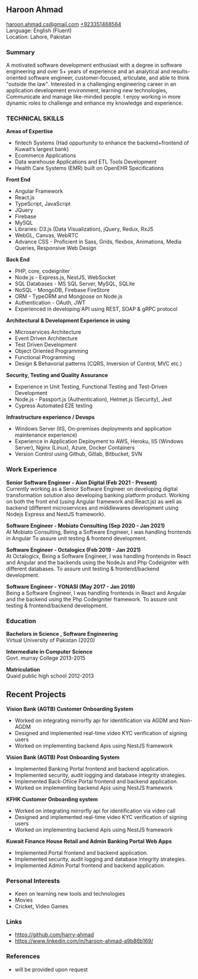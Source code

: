 ## **Haroon Ahmad**

<haroon.ahmad.cs@gmail.com> [+923351468564](https://wa.me/923351468564)  
Language: English (Fluent)  
Location: Lahore, Pakistan


### **Summary**  
A motivated software development enthusiast with a degree in software engineering and over 5+ years of experience 
and an analytical and results-oriented software engineer, customer-focused, articulate, and able to think "outside the law". Interested in a challenging engineering career in an application development environment, learning new technologies, 
Communicate and manage like-minded people. I enjoy working in more dynamic roles to challenge and enhance my knowledge and experience.

### **TECHNICAL SKILLS**

**Areas of Expertise**

- fintech Systems (Had oppurtunity to enhance the backend+frontend of Kuwait’s largest bank)
- Ecommerce Applications
- Data warehouse Applications and ETL Tools Development
- Health Care Systems (EMR) built on OpenEHR Specifications


**Front End**

- Angular Framework
- React.js
- TypeScript, JavaScript
- JQuery
- Firebase
- MySQL
- Libraries: D3.js (Data Visualization), jQuery, Redux, RxJS
- WebGL, Canvas, WebRTC
- Advance CSS - Proficient in Sass, Grids, flexbox, Animations, Media Queries, Responsive Web Design

**Back End**

- PHP, core, codeigniter
- Node.js - Express.js, NestJS, WebSocket
- SQL Databases - MS SQL Server, MySQL, SQLite
- NoSQL - MongoDB, Firebase FireStore
- ORM - TypeORM and Mongoose on Node.js
- Authentication - OAuth, JWT
- Experienced in developing API using REST, SOAP & gRPC protocol

**Architectural & Development Experience in using**

- Microservices Architecture
- Event Driven Architecture
- Test Driven Development
- Object Oriented Programming
- Functional Programming
- Design & Behavorial patterns (CQRS, Inversion of Control, MVC etc.)

**Security, Testing and Quality Assurance**

- Experience in Unit Testing, Functional Testing and Test-Driven Development
- Node.js - Passport.js (Authentication), Helmet.js (Security), Jest
- Cypress Automated E2E testing

**Infrastructure experience / Devops**

- Windows Server (IIS, On-premises deployments and application maintenance experience)
- Experience in Application Deployment to AWS, Heroku, IIS (Windows Server), Nginx (Linux), Azure, Docker Containers
- Version Control using Github, Gitlab, Bitbucket, SVN


### **Work Experience**

**Senior Software Engineer - Aion Digital (Feb 2021 - Present)**  
Currently working as a Senior Software Engineer on developing digital transformation solution also developing banking platform product. Working on both the front end (using Angular framework and React.js) as well as backend (different microservices and middlewares development using Nodejs Express and NestJS framework).

**Software Engineer - Mobiato Consulting (Sep 2020 - Jan 2021)**  
At Mobiato Consulting, Being a Software Engineer, I was handling frontends in Angular To assure unit testing & frontend development.

**Software Engineer - Octalogicx (Feb 2019 - Jan 2021)**  
At Octalogicx, Being a Software Engineer, I was handling frontends in React and Angular and the backends using the NodeJs and Php
Codeigniter with different databases. To assure unit testing & frontend/backend development.

**Software Engineer - YONASI (May 2017 - Jan 2019)**  
Being a Software Engineer, I was handling frontends in React and Angular and the backend using the Php Codeigniter
framework. To assure unit testing & frontend/backend development.

### **Education**

**Bachelors in Science , Software Engineering**  
Virtual University of Pakistan (2020)

**Intermediate in Computer Science**  
Govt. murray College 2013-2015  

**Matriculation**  
Quaid public high school 2012-2013


## **Recent Projects**

**Vision Bank (AGTB) Customer Onboarding System**

- Worked on integrating mirrorfly api for identification via AGDM and Non-AGDM
- Designed and implemented real-time video KYC verification of signing users
- Worked on implementing backend Apis using NestJS framework

**Vision Bank (AGTB) Post Onboarding System**

- Implemented Banking Portal frontend and backend application.
- Implemented security, audit logging and database integrity strategies.
- Implemented Back-Ofiice Portal frontend and backend application.
- Worked on implementing backend Apis using NestJS framework

**KFHK Customer Onboarding system**

- Worked on integrating mirrorfly api for identification via video call
- Designed and implemented real-time video KYC verification of signing users
- Worked on implementing backend Apis using NestJS framework

**Kuwait Finance House Retail and Admin Banking Portal Web Apps**

- Implemented Portal frontend and backend application.
- Implemented security, audit logging and database integrity strategies.
- Implemented Admin Portal frontend and backend application.


### **Personal Interests**

- Keen on learning new tools and technologies
- Movies
- Cricket, Video Games

### **Links**

- <https://github.com/harry-ahmad>
- <https://www.linkedin.com/in/haroon-ahmad-a9b86b169/>

### **References**
- will be provided upon request
